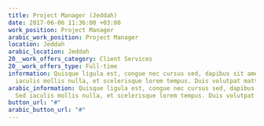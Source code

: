 ```yaml
---
title: Project Manager (Jeddah)
date: 2017-06-06 11:36:00 +03:00
work_position: Project Manager
arabic_work_position: Project Manager
location: Jeddah
arabic_location: Jeddah
20__work_offers_category: Client Services
20__work_offers_type: Full-time
information: Quisque ligula est, congue nec cursus sed, dapibus sit amet massa. Sed
  iaculis mollis nulla, et scelerisque lorem tempus. Duis volutpat mattis dui.
arabic_information: Quisque ligula est, congue nec cursus sed, dapibus sit amet massa.
  Sed iaculis mollis nulla, et scelerisque lorem tempus. Duis volutpat mattis dui.
button_url: "#"
arabic_button_url: "#"
---
```


